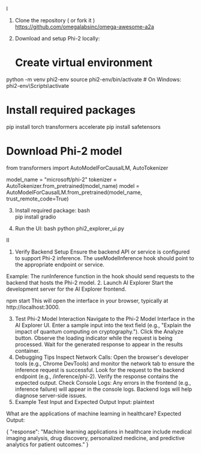 I

1. Clone the repository ( or fork it )
    https://github.com/omegalabsinc/omega-awesome-a2a  

2. Download and setup Phi-2 locally:
    # Create virtual environment
python -m venv phi2-env
source phi2-env/bin/activate  # On Windows: phi2-env\Scripts\activate

# Install required packages
pip install torch transformers accelerate
pip install safetensors

# Download Phi-2 model
from transformers import AutoModelForCausalLM, AutoTokenizer

model_name = "microsoft/phi-2"
tokenizer = AutoTokenizer.from_pretrained(model_name)
model = AutoModelForCausalLM.from_pretrained(model_name, trust_remote_code=True)


3. Install required package:
    bash        
        pip install gradio

4. Run the UI:
    bash
        python phi2_explorer_ui.py


II

1. Verify Backend Setup
Ensure the backend API or service is configured to support Phi-2 inference. The useModelInference hook should point to the appropriate endpoint or service.

Example: The runInference function in the hook should send requests to the backend that hosts the Phi-2 model.
2. Launch AI Explorer
Start the development server for the AI Explorer frontend.

npm start
This will open the interface in your browser, typically at http://localhost:3000.

3. Test Phi-2 Model Interaction
Navigate to the Phi-2 Model Interface in the AI Explorer UI.
Enter a sample input into the text field (e.g., "Explain the impact of quantum computing on cryptography.").
Click the Analyze button.
Observe the loading indicator while the request is being processed.
Wait for the generated response to appear in the results container.
4. Debugging Tips
Inspect Network Calls: Open the browser's developer tools (e.g., Chrome DevTools) and monitor the network tab to ensure the inference request is successful.
Look for the request to the backend endpoint (e.g., /inference/phi-2).
Verify the response contains the expected output.
Check Console Logs: Any errors in the frontend (e.g., inference failure) will appear in the console logs. Backend logs will help diagnose server-side issues.
5. Example Test Input and Expected Output
Input:
plaintext

What are the applications of machine learning in healthcare?
Expected Output:


{
  "response": "Machine learning applications in healthcare include medical imaging analysis, drug discovery, personalized medicine, and predictive analytics for patient outcomes."
}